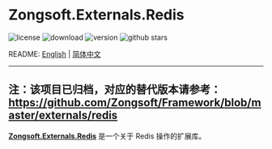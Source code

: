 # Zongsoft.Externals.Redis

![license](https://img.shields.io/github/license/Zongsoft/Zongsoft.Externals.Redis) ![download](https://img.shields.io/nuget/dt/Zongsoft.Externals.Redis) ![version](https://img.shields.io/github/v/release/Zongsoft/Zongsoft.Externals.Redis?include_prereleases) ![github stars](https://img.shields.io/github/stars/Zongsoft/Zongsoft.Externals.Redis?style=social)

README: [English](https://github.com/Zongsoft/Zongsoft.Externals.Redis/blob/master/README.md) | [简体中文](https://github.com/Zongsoft/Zongsoft.Externals.Redis/blob/master/README-zh_CN.md)

-----
注：该项目已归档，对应的替代版本请参考：https://github.com/Zongsoft/Framework/blob/master/externals/redis
-----

[**Zongsoft.Externals.Redis**](https://github.com/Zongsoft/Zongsoft.Externals.Redis) 是一个关于 Redis 操作的扩展库。
